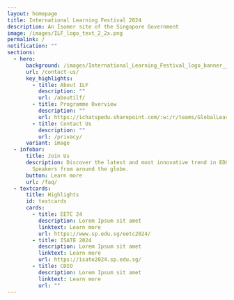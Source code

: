 ```yaml
---
layout: homepage
title: International Learning Festival 2024
description: An Isomer site of the Singapore Government
image: /images/ILF_logo_text_2_2x.png
permalink: /
notification: ""
sections:
  - hero:
      background: /images/International_Learning_Festival_logo_banner__3_.png
      url: /contact-us/
      key_highlights:
        - title: About ILF
          description: ""
          url: /aboutilf/
        - title: Programme Overview
          description: ""
          url: https://ichatspedu.sharepoint.com/:w:/r/teams/GlobalLearningFestival2024FromM365/Shared%20Documents/General/Publicity/ILF%20Webpage/ILF%20Webpage%20Brief1.docx?d=w5dcf9b9cb0774864a2ab673e69ca21ad&csf=1&web=1&e=cBRl7a
        - title: Contact Us
          description: ""
          url: /privacy/
      variant: image
  - infobar:
      title: Join Us
      description: Discover the latest and most innovative trend in EDUCATION. Expert
        Speakers from around the globe.
      button: Learn more
      url: /faq/
  - textcards:
      title: Highlights
      id: textcards
      cards:
        - title: EETC 24
          description: Lorem Ipsum sit amet
          linktext: Learn more
          url: https://www.sp.edu.sg/eetc2024/
        - title: ISATE 2024
          description: Lorem Ipsum sit amet
          linktext: Learn more
          url: https://isate2024.sp.edu.sg/
        - title: CDIO
          description: Lorem Ipsum sit amet
          linktext: Learn more
          url: ""
---
```

